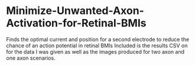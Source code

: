 # Minimize-Unwanted-Axon-Activation-for-Retinal-BMIs
Finds the optimal current and position for a second electrode to reduce the chance of an action potential in retinal BMIs Included is the results CSV on for the data I was given as well as the images produced for two axon and one axon scenarios. 



